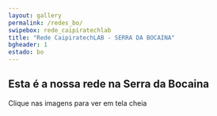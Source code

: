 ```yaml
---
layout: gallery
permalink: /redes_bo/
swipebox: rede_caipiratechlab
title: "Rede CaipiratechLAB - SERRA DA BOCAINA"
bgheader: 1
estado: bo
---
```


## Esta é a nossa rede na Serra da Bocaina

Clique nas imagens para ver em tela cheia


